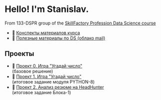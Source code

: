 # Hello! I'm Stanislav.

From 133-DSPR group of the [SkillFactory Profession Data Science course](https://lms.skillfactory.ru/courses/course-v1:SkillFactory+DSPR-2.0+14JULY2021/course/)

* 📁 [Конспекты материалов курса](/synopsis)
* 📁 [Полезные материалы по DS (облако mail)](https://cloud.mail.ru/public/bwwL/RxJvU6zrc)

## Проекты
* 📁 [Проект 0. Игра "Угадай число"](/project_0)<br>(базовое решение)
* 📁 [Проект 1. Игра "Угадай число"](/project_1)<br>(итоговое задание модуля PYTHON-8)
* 📁 [Проект 2. Анализ резюме на HeadHunter](/project_2_hh)<br>(итоговое задание Блока-1)








